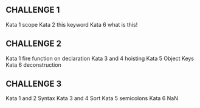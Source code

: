 ## CHALLENGE 1
Kata 1 scope
Kata 2 this keyword
Kata 6 what is this!

## CHALLENGE 2
Kata 1 fire function on declaration
Kata 3 and 4 hoisting
Kata 5 Object Keys
Kata 6 deconstruction

## CHALLENGE 3
Kata 1 and 2 Syntax
Kata 3 and 4 Sort
Kata 5 semicolons
Kata 6 NaN